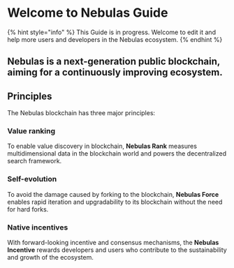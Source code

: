 # Welcome to Nebulas Guide

{% hint style="info" %}
This Guide is in progress. Welcome to edit it and help more users and developers in the Nebulas ecosystem.
{% endhint %}

## **Nebulas** is a next-generation public blockchain, aiming for a continuously improving ecosystem. 

## Principles

The Nebulas blockchain has three major principles:

### Value ranking 

To enable value discovery in blockchain, **Nebulas Rank** measures multidimensional data in the blockchain world and powers the decentralized search framework. 

### Self-evolution 

To avoid the damage caused by forking to the blockchain, **Nebulas Force** enables rapid iteration and upgradability to its blockchain without the need for hard forks. 

### Native incentives

With forward-looking incentive and consensus mechanisms, the **Nebulas Incentive** rewards developers and users who contribute to the sustainability and growth of the ecosystem.




